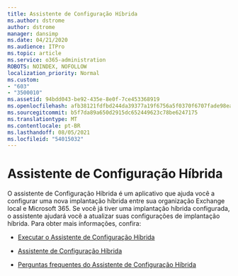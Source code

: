 ```yaml
---
title: Assistente de Configuração Híbrida
ms.author: dstrome
author: dstrome
manager: dansimp
ms.date: 04/21/2020
ms.audience: ITPro
ms.topic: article
ms.service: o365-administration
ROBOTS: NOINDEX, NOFOLLOW
localization_priority: Normal
ms.custom:
- "603"
- "3500010"
ms.assetid: 94bdd043-be92-435e-8e0f-7ce453368919
ms.openlocfilehash: afb38121fdfbd244da39377a19f6756a5f0370f6707fade98eaf53def6981696
ms.sourcegitcommit: b5f7da89a650d2915dc652449623c78be6247175
ms.translationtype: MT
ms.contentlocale: pt-BR
ms.lasthandoff: 08/05/2021
ms.locfileid: "54015032"
---
```

# <a name="hybrid-configuration-wizard"></a>Assistente de Configuração Híbrida

O assistente de Configuração Híbrida é um aplicativo que ajuda você a configurar uma nova implantação híbrida entre sua organização Exchange local e Microsoft 365. Se você já tiver uma implantação híbrida configurada, o assistente ajudará você a atualizar suas configurações de implantação híbrida. Para obter mais informações, confira:
  
- [Executar o Assistente de Configuração Híbrida](https://technet.microsoft.com/library/mt595788%28v=exchg.150%29.aspx)

- [Assistente de Configuração Híbrida](https://technet.microsoft.com/library/hh529921%28v=exchg.150%29.aspx)

- [Perguntas frequentes do Assistente de Configuração Híbrida](https://technet.microsoft.com/library/mt488940%28v=exchg.150%29.aspx)
